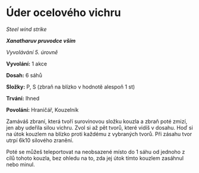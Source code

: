 # Úder ocelového vichru

*Steel wind strike*

***Xanatharuv pruvodce vším***

 *Vyvolávání 5. úrovně* 
 

**Vyvolání:** 1 akce

**Dosah:** 6 sáhů

**Složky:** P, S (zbraň na blízko v hodnotě alespoň 1 st)

**Trvání:** Ihned

**Povolání:** Hraničář, Kouzelník
 
Zamáváš zbraní, která tvoří surovinovou složku kouzla a zbraň poté zmizí, jen aby udeřila silou vichru. Zvol si až pět tvorů, které vidíš v dosahu. Hoď si na útok kouzlem na blízko proti každému z vybraných tvorů. Při zásahu tvor utrpí 6k10 silového zranění.

Poté se můžeš teleportovat na neobsazené místo do 1 sáhu od jednoho z cílů tohoto kouzla, bez ohledu na to, zda jej útok tímto kouzlem zasáhnul nebo minul.